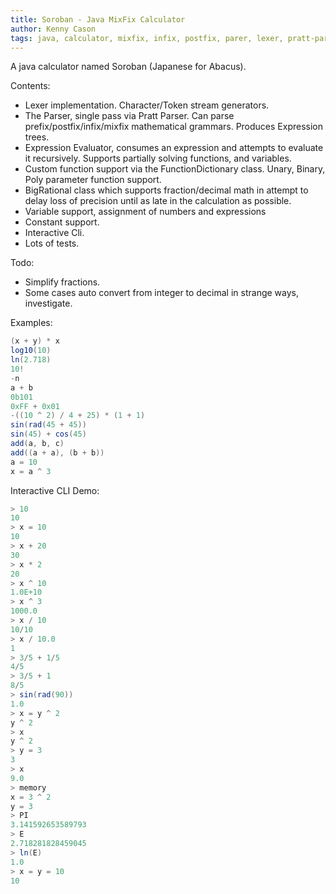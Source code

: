 ```yaml
---
title: Soroban - Java MixFix Calculator
author: Kenny Cason
tags: java, calculator, mixfix, infix, postfix, parer, lexer, pratt-parser
---
```


A java calculator named Soroban (Japanese for Abacus).

Contents:

- Lexer implementation. Character/Token stream generators.
- The Parser, single pass via Pratt Parser. Can parse prefix/postfix/infix/mixfix mathematical grammars. Produces Expression trees.
- Expression Evaluator, consumes an expression and attempts to evaluate it recursively. Supports partially solving functions, and variables.
- Custom function support via the FunctionDictionary class. Unary, Binary, Poly parameter function support.
- BigRational class which supports fraction/decimal math in attempt to delay loss of precision until as late in the calculation as possible.
- Variable support, assignment of numbers and expressions
- Constant support.
- Interactive Cli.
- Lots of tests.

Todo:

- Simplify fractions.
- Some cases auto convert from integer to decimal in strange ways, investigate.

Examples:
```{.java .numberLines startFrom="1"}
(x + y) * x
log10(10)
ln(2.718)
10!
-n
a + b
0b101
0xFF + 0x01
-((10 ^ 2) / 4 + 25) * (1 + 1)
sin(rad(45 + 45))
sin(45) + cos(45)
add(a, b, c)
add((a + a), (b + b))
a = 10
x = a ^ 3
```

Interactive CLI Demo:
```{.java .numberLines startFrom="1"}
> 10
10
> x = 10
10
> x + 20
30
> x * 2
20
> x ^ 10
1.0E+10
> x ^ 3
1000.0
> x / 10
10/10
> x / 10.0
1
> 3/5 + 1/5
4/5
> 3/5 + 1
8/5
> sin(rad(90))
1.0
> x = y ^ 2
y ^ 2
> x
y ^ 2
> y = 3
3
> x
9.0
> memory
x = 3 ^ 2
y = 3
> PI
3.141592653589793
> E
2.718281828459045
> ln(E)
1.0
> x = y = 10
10
```
